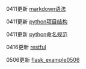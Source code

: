 0411更新 [markdown语法](./doc/markdown语法.md)

0411更新 [python项目结构](./doc/python项目结构.md)

0411更新 [python命名规范](./doc/python命名规范.md)

0416更新 [restful](./doc/restful.md)

0506更新 [flask_example0506](https://github.com/awifigpu/flask_example/tree/190506)
